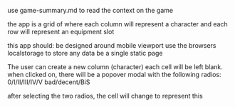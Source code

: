 use game-summary.md to read the context on the game

the app is a grid of where each column will represent a character and each row will represent an equipment slot

this app should:
    be designed around mobile viewport
    use the browsers localstorage to store any data
    be a single static page

The user can create a new column (character)
each cell will be left blank. when clicked on, there will be a popover modal with the following radios:
0/I/II/III/IV/V
bad/decent/BiS

after selecting the two radios, the cell will change to represent this
